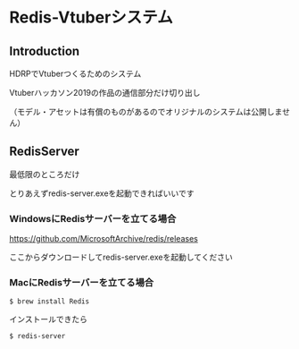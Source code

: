 # Redis-Vtuberシステム
## Introduction
HDRPでVtuberつくるためのシステム

Vtuberハッカソン2019の作品の通信部分だけ切り出し

（モデル・アセットは有償のものがあるのでオリジナルのシステムは公開しません）

## RedisServer
最低限のところだけ

とりあえずredis-server.exeを起動できればいいです

### WindowsにRedisサーバーを立てる場合

https://github.com/MicrosoftArchive/redis/releases

ここからダウンロードしてredis-server.exeを起動してください

### MacにRedisサーバーを立てる場合

```
$ brew install Redis
```

インストールできたら

```
$ redis-server
```